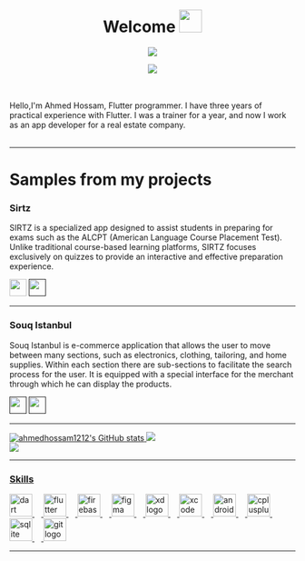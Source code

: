 <h1 align="center">Welcome <img src="https://media2.giphy.com/media/v1.Y2lkPTc5MGI3NjExOWZwYm50YnA4cWR6dXRscGxsbW5vc21tMDZoajhwcTM5cTJwbHpsaSZlcD12MV9pbnRlcm5hbF9naWZfYnlfaWQmY3Q9Zw/h0Cq1ClzO3UpupFPjP/giphy.webp" width="40"></h1>
<p align="center">
  <a href="https://github.com/DenverCoder1/readme-typing-svg"><img src="https://readme-typing-svg.herokuapp.com?lines=SoftWare+Engineer;Flutter+Developer&center=true&width=500&height=50"></a>
<!-- </p>
<br>
<p align="center"> 
	<img src="https://komarev.com/ghpvc/?username=amirbayat0&label=Profile%20views&color=0e75b6&style=plastic" alt="amirbayat0" /> 
</p> -->

<div align="center">
  <img src="https://visitor-badge.laobi.icu/badge?page_id=maurodesouza.maurodesouza&"  />
</div>



<br><br>
Hello,I'm Ahmed Hossam, Flutter programmer. I have three years of practical experience with Flutter. I was a trainer for a year, and now I work as an app developer for a real estate company.
<br><br>

---
# Samples from my projects 
 ### Sirtz 
 SIRTZ is a specialized app designed to assist students in preparing for exams such as the ALCPT (American Language Course Placement Test). Unlike traditional course-based learning platforms, SIRTZ focuses exclusively on quizzes to provide an interactive and effective preparation experience.

[<img src="https://camo.githubusercontent.com/2d5da2f73024f3b07b98bbf9e2aca04a0a37af07cbd83357e5c05547829ceb28/68747470733a2f2f696d672e736869656c64732e696f2f62616467652f47657425323069742532306f6e25323061707025323073746f72652d626c61636b2e7376673f7374796c653d666f722d7468652d6261646765266c6f676f3d6170702d73746f7265266c6f676f436f6c6f723d7768697465" height="30">](https://apps.apple.com/eg/app/sirtz/id6503646945)
 [<img src="https://camo.githubusercontent.com/3898cbf18edd82714bd2bedd34ffdbd159cc6f25ff4ee63b839f44d2ba278230/68747470733a2f2f696d672e736869656c64732e696f2f62616467652f47657425323069742532306f6e253230676f6f676c65253230706c61792d626c75652e7376673f7374796c653d666f722d7468652d6261646765266c6f676f3d676f6f676c652d706c6179" height="30">]()

---
### Souq Istanbul 
Souq Istanbul is e-commerce application that allows the user to move between many sections, such as electronics, clothing, tailoring, and home supplies. Within each section there are sub-sections to facilitate the search process for the user. It is equipped with a special interface for the merchant through which he can display the products. 

 [<img src="https://camo.githubusercontent.com/2d5da2f73024f3b07b98bbf9e2aca04a0a37af07cbd83357e5c05547829ceb28/68747470733a2f2f696d672e736869656c64732e696f2f62616467652f47657425323069742532306f6e25323061707025323073746f72652d626c61636b2e7376673f7374796c653d666f722d7468652d6261646765266c6f676f3d6170702d73746f7265266c6f676f436f6c6f723d7768697465" height="30">]()
 [<img src="https://camo.githubusercontent.com/3898cbf18edd82714bd2bedd34ffdbd159cc6f25ff4ee63b839f44d2ba278230/68747470733a2f2f696d672e736869656c64732e696f2f62616467652f47657425323069742532306f6e253230676f6f676c65253230706c61792d626c75652e7376673f7374796c653d666f722d7468652d6261646765266c6f676f3d676f6f676c652d706c6179" height="30">]()

---




<a href="http://www.github.com/ahmedhossam1212"><img src="https://github-readme-stats.vercel.app/api?username=ahmedhossam1212&show_icons=true&hide=&count_private=true&title_color=facc15&text_color=ffffff&icon_color=0891b2&bg_color=1e3a8a&hide_border=true&show_icons=true" alt="ahmedhossam1212's GitHub stats" />
![](https://github-readme-streak-stats.herokuapp.com/?user=ahmedhossam1212&theme=default&hide_border=false)<br/>
![](https://github-readme-stats.vercel.app/api/top-langs/?username=ahmedhossam1212&theme=default&hide_border=false&include_all_commits=true&count_private=true&layout=compact)

---

### Skills
<div align="left">
  <img src="https://cdn.jsdelivr.net/gh/devicons/devicon/icons/dart/dart-original.svg" height="40" alt="dart logo"  />
  <img width="12" />
  <img src="https://cdn.jsdelivr.net/gh/devicons/devicon/icons/flutter/flutter-original.svg" height="40" alt="flutter logo"  />
  <img width="12" />
  <img src="https://cdn.jsdelivr.net/gh/devicons/devicon/icons/firebase/firebase-plain.svg" height="40" alt="firebase logo"  />
  <img width="12" />
  <img src="https://cdn.jsdelivr.net/gh/devicons/devicon/icons/figma/figma-original.svg" height="40" alt="figma logo"  />
  <img width="12" />
  <img src="https://cdn.jsdelivr.net/gh/devicons/devicon/icons/xd/xd-plain.svg" height="40" alt="xd logo"  />
  <img width="12" />
  <img src="https://cdn.jsdelivr.net/gh/devicons/devicon/icons/xcode/xcode-original.svg" height="40" alt="xcode logo"  />
  <img width="12" />
  <img src="https://cdn.jsdelivr.net/gh/devicons/devicon/icons/androidstudio/androidstudio-original.svg" height="40" alt="androidstudio logo"  />
  <img width="12" />
  <img src="https://cdn.jsdelivr.net/gh/devicons/devicon/icons/cplusplus/cplusplus-original.svg" height="40" alt="cplusplus logo"  />
  <img width="12" />
  <img src="https://cdn.jsdelivr.net/gh/devicons/devicon/icons/sqlite/sqlite-original.svg" height="40" alt="sqlite logo"  />
  <img width="12" />
  <img src="https://cdn.jsdelivr.net/gh/devicons/devicon/icons/git/git-original.svg" height="40" alt="git logo"  />
</div>

---



